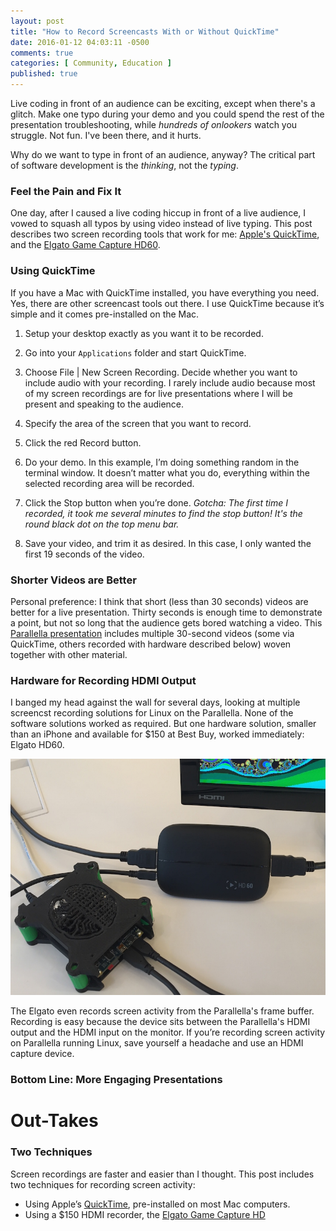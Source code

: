 ```yaml
---
layout: post
title: "How to Record Screencasts With or Without QuickTime"
date: 2016-01-12 04:03:11 -0500
comments: true
categories: [ Community, Education ]
published: true
---
```


Live coding in front of an audience can be exciting, except when there's a glitch. Make one typo during your demo and you could spend the rest of the presentation troubleshooting, while _hundreds of onlookers_ watch you struggle. Not fun. I've been there, and it hurts.

Why do we want to type in front of an audience, anyway? The critical part of software development is the _thinking_, not the _typing_. 

### Feel the Pain and Fix It

One day, after I caused a live coding hiccup in front of a live audience, I vowed to squash all typos by using video instead of live typing. This post describes two screen recording tools that work for me: [Apple's QuickTime](http://www.apple.com/quicktime/), and the [Elgato Game Capture HD60](https://www.elgato.com/en/gaming/gamecapture-hd).

<!--more-->

### Using QuickTime

If you have a Mac with QuickTime installed, you have everything you need. Yes, there are other screencast tools out there. I use QuickTime because it’s simple and it comes pre-installed on the Mac.

1. Setup your desktop exactly as you want it to be recorded.

2. Go into your `Applications` folder and start QuickTime.

3. Choose File | New Screen Recording. Decide whether you want to include audio with your recording. I rarely include audio because most of my screen recordings are for live presentations where I will be present and speaking to the audience.

4. Specify the area of the screen that you want to record.

5. Click the red Record button.

6. Do your demo. In this example, I’m doing something random in the terminal window. It doesn’t matter what you do, everything within the selected recording area will be recorded.

7. Click the Stop button when you’re done. _Gotcha: The first time I recorded, it took me several minutes to find the stop button! It's the round black dot on the top menu bar._

8. Save your video, and trim it as desired. In this case, I only wanted the first 19 seconds of the video.

### Shorter Videos are Better

Personal preference: I think that short (less than 30 seconds) videos are better for a live presentation. Thirty seconds is enough time to demonstrate a point, but not so long that the audience gets bored watching a video. This [Parallella presentation](/blog/2015/08/22/madison-ruby-and-parallella/) includes multiple 30-second videos (some via QuickTime, others recorded with hardware described below) woven together with other material.

### Hardware for Recording HDMI Output

I banged my head against the wall for several days, looking at multiple screencst recording solutions for Linux on the Parallella. None of the software solutions worked as required. But one hardware solution, smaller than an iPhone and available for $150 at Best Buy, worked immediately: Elgato HD60.

<img src=/images/elgato_parallella_800.jpg alt="Parallella with Elgato Game Capture HD 60" >

The Elgato even records screen activity from the Parallella's frame buffer. Recording is easy because the device sits between the Parallella's HDMI output and the HDMI input on the monitor. If you’re recording screen activity on Parallella running Linux, save yourself a headache and use an HDMI capture device.

### Bottom Line: More Engaging Presentations




# Out-Takes

### Two Techniques

Screen recordings are faster and easier than I thought. This post includes two techniques for recording screen activity:

* Using Apple’s [QuickTime](http://www.apple.com/quicktime/), pre-installed on most Mac computers.
* Using a $150 HDMI recorder, the [Elgato Game Capture HD](https://www.elgato.com/en/gaming/gamecapture-hd)


